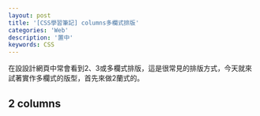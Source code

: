 ```yaml
---
layout: post
title: '[CSS學習筆記] columns多欄式排版'
categories: 'Web'
description: '置中'
keywords: CSS
---
```


在設設計網頁中常會看到2、3或多欄式排版，這是很常見的排版方式，今天就來試著實作多欄式的版型，首先來做2蘭式的。

## 2 columns


